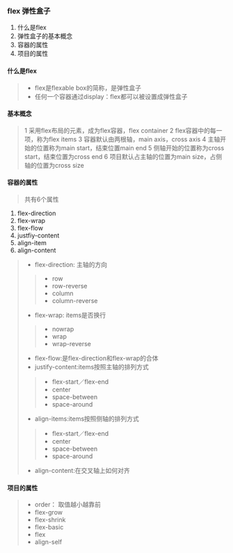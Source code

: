 ### flex 弹性盒子
1. 什么是flex
2. 弹性盒子的基本概念
3. 容器的属性
4. 项目的属性

> [详细文档地址]: <http://www.ruanyifeng.com/blog/2015/07/flex-grammar.html>  "语法"
> [详细文档地址]: <http://www.ruanyifeng.com/blog/2015/07/flex-examples.html>  "案例"

#### 什么是flex

> + flex是flexable box的简称，是弹性盒子
> + 任何一个容器通过display：flex都可以被设置成弹性盒子

#### 基本概念

> 1 采用flex布局的元素，成为flex容器，flex container
> 2 flex容器中的每一项，称为flex items
> 3 容器默认由两根轴，main axis，cross axis
> 4 主轴开始的位置称为main start，结束位置main end
> 5 侧轴开始的位置称为cross start，结束位置为cross end
> 6 项目默认占主轴的位置为main size，占侧轴的位置为cross size


#### 容器的属性

> 共有6个属性
1. flex-direction
2. flex-wrap
3. flex-flow
4. justfiy-content
5. align-item
6. align-content
> + flex-direction: 主轴的方向
>>	- row
>>	- row-reverse
>>	- column
>>	- column-reverse
> + flex-wrap: items是否换行
>>	- nowrap
>>	- wrap
>>	- wrap-reverse
> + flex-flow:是flex-direction和flex-wrap的合体
> + justify-content:items按照主轴的排列方式
>>	- flex-start／flex-end
>>	- center
>>	- space-between
>>	- space-around
> + align-items:items按照侧轴的排列方式
>>	- flex-start／flex-end
>>	- center
>>	- space-between
>>	- space-around
> + align-content:在交叉轴上如何对齐

#### 项目的属性
> + order： 取值越小越靠前
> + flex-grow
> + flex-shrink
> + flex-basic
> + flex
> + align-self

